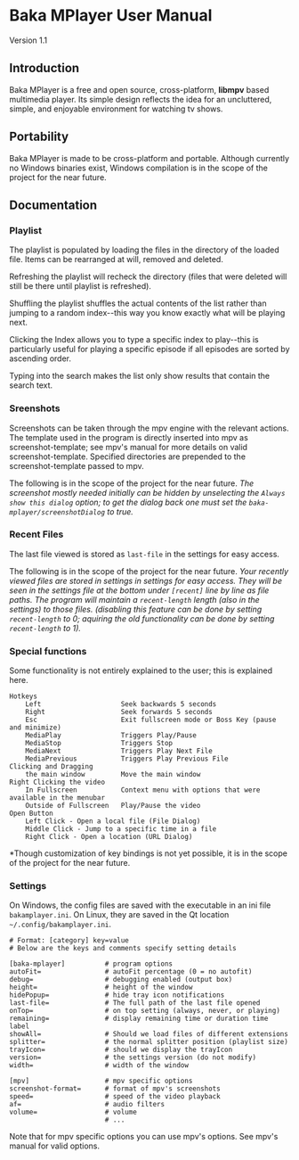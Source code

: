 # Baka MPlayer User Manual
Version 1.1

## Introduction

Baka MPlayer is a free and open source, cross-platform, **libmpv** based multimedia player.
Its simple design reflects the idea for an uncluttered, simple, and enjoyable environment for watching tv shows.


## Portability

Baka MPlayer is made to be cross-platform and portable.
Although currently no Windows binaries exist, Windows compilation is in the scope of the project for the near future.

## Documentation

### Playlist

The playlist is populated by loading the files in the directory of the loaded  file. Items can be rearranged at will, removed and deleted.

Refreshing the playlist will recheck the directory (files that were deleted will still be there until playlist is refreshed).

Shuffling the playlist shuffles the actual contents of the list rather than jumping to a random index--this way you know exactly what will be playing next.

Clicking the Index allows you to type a specific index to play--this is particularly useful for playing a specific episode if all episodes are sorted by ascending order.

Typing into the search makes the list only show results that contain the search text.

### Sreenshots

Screenshots can be taken through the mpv engine with the relevant actions. The template used in the program is directly inserted into mpv as screenshot-template; see mpv's manual for more details on valid screenshot-template. Specified directories are prepended to the screenshot-template passed to mpv.

The following is in the scope of the project for the near future.
*The screenshot mostly needed initially can be hidden by unselecting the `Always show this dialog` option; to get the dialog back one must set the `baka-mplayer/screenshotDialog` to true.*

### Recent Files

The last file viewed is stored as `last-file` in the settings for easy access.

The following is in the scope of the project for the near future.
*Your recently viewed files are stored in settings in settings for easy access. They will be seen in the settings file at the bottom under `[recent]` line by line as file paths. The program will maintain a `recent-length` length (also in the settings) to those files. (disabling this feature can be done by setting `recent-length` to 0; aquiring the old functionality can be done by setting `recent-length` to 1).*

### Special functions
Some functionality is not entirely explained to the user; this is explained here.

	Hotkeys
		Left                    Seek backwards 5 seconds
		Right                   Seek forwards 5 seconds
		Esc                     Exit fullscreen mode or Boss Key (pause and minimize)
		MediaPlay               Triggers Play/Pause
		MediaStop               Triggers Stop
		MediaNext               Triggers Play Next File
		MediaPrevious           Triggers Play Previous File
	Clicking and Dragging
		the main window         Move the main window
	Right Clicking the video
		In Fullscreen           Context menu with options that were available in the menubar
		Outside of Fullscreen   Play/Pause the video
	Open Button
		Left Click - Open a local file (File Dialog)
		Middle Click - Jump to a specific time in a file
		Right Click - Open a location (URL Dialog)

*Though customization of key bindings is not yet possible, it is in the scope of the project for the near future.

### Settings

On Windows, the config files are saved with the executable in an ini file `bakamplayer.ini`.
On Linux, they are saved in the Qt location `~/.config/bakamplayer.ini`.

	# Format: [category] key=value
	# Below are the keys and comments specify setting details
	
	[baka-mplayer]          # program options
	autoFit=                # autoFit percentage (0 = no autofit)
	debug=                  # debugging enabled (output box)
	height=                 # height of the window
	hidePopup=              # hide tray icon notifications
	last-file=              # The full path of the last file opened
	onTop=                  # on top setting (always, never, or playing)
	remaining=              # display remaining time or duration time label
	showAll=                # Should we load files of different extensions
	splitter=               # the normal splitter position (playlist size)
	trayIcon=               # should we display the trayIcon
    version=                # the settings version (do not modify)
	width=                  # width of the window

	[mpv]                   # mpv specific options
	screenshot-format=      # format of mpv's screenshots
	speed=                  # speed of the video playback
	af=                     # audio filters
	volume=                 # volume
	                        # ...

Note that for mpv specific options you can use mpv's options. See mpv's manual for valid options.
